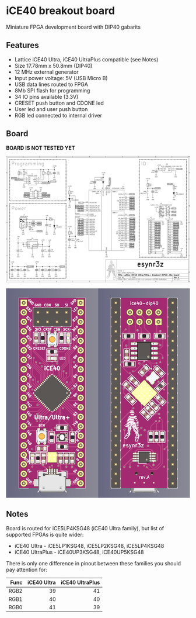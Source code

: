 # iCE40 breakout board

Miniature FPGA development board with DIP40 gabarits

## Features

* Lattice iCE40 Ultra, iCE40 UltraPlus compatible (see Notes)
* Size 17.78mm x 50.8mm (DIP40)
* 12 MHz external generator
* Input power voltage: 5V (USB Micro B)
* USB data lines routed to FPGA
* 8Mb SPI flash for programming
* 34 IO pins available (3.3V)
* CRESET push button and CDONE led
* User led and user push button
* RGB led connected to internal driver

## Board

**BOARD IS NOT TESTED YET**

![Schematic](images/sch.png)

![PCB](images/pcb.png)

## Notes

Board is routed for iCE5LP4KSG48 (iCE40 Ultra family), but list of supported FPGAs is quite wider:

* iCE40 Ultra - iCE5LP1KSG48, iCE5LP2KSG48, iCE5LP4KSG48
* iCE40 UltraPlus - iCE40UP3KSG48, iCE40UP5KSG48

There is only one difference in pinout between these families you should pay attention for:

| Func | iCE40 Ultra | iCE40 UltraPlus |
|-----:|------------:|----------------:|
| RGB2 |          39 |              41 |
| RGB1 |          40 |              40 |
| RGB0 |          41 |              39 |
